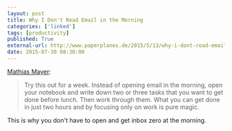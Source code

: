 ```yaml
---
layout: post
title: Why I Don't Read Email in the Morning
categories: ['linked']
tags: [productivity]
published: True
external-url: http://www.paperplanes.de/2015/5/13/why-i-dont-read-email-in-the-morning.html
date: 2015-07-30 08:30:00
---
```


[Mathias Mayer](http://twitter.com/roidrage): 

> Try this out for a week. Instead of opening email in the morning, open your notebook and write down two or three tasks that you want to get done before lunch. Then work through them. What you can get done in just two hours and by focusing only on work is pure magic.

This is why you don't have to open and get inbox zero at the morning.
